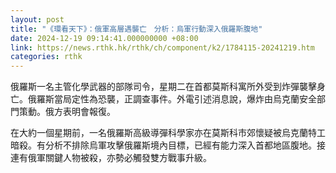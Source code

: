 ```yaml
---
layout: post
title: "《環看天下》：俄軍高層遇襲亡　分析：烏軍行動深入俄羅斯腹地"
date: 2024-12-19 09:14:41.000000000 +08:00
link: https://news.rthk.hk/rthk/ch/component/k2/1784115-20241219.htm
categories: rthk
---
```


俄羅斯一名主管化學武器的部隊司令，星期二在首都莫斯科寓所外受到炸彈襲擊身亡。俄羅斯當局定性為恐襲，正調查事件。外電引述消息說，爆炸由烏克蘭安全部門策動。俄方表明會報復。

在大約一個星期前，一名俄羅斯高級導彈科學家亦在莫斯科市郊懷疑被烏克蘭特工暗殺。有分析不排除烏軍攻擊俄羅斯境內目標，已經有能力深入首都地區腹地。接連有俄軍關鍵人物被殺，亦勢必觸發雙方戰事升級。

